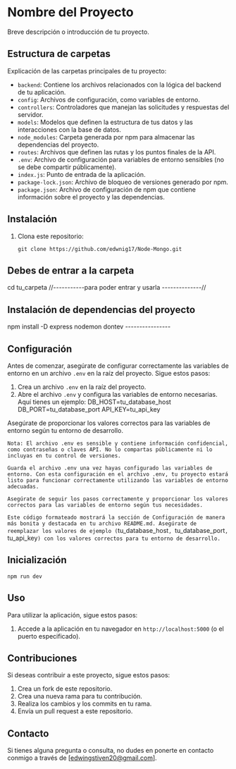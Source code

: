 # Nombre del Proyecto

Breve descripción o introducción de tu proyecto.

## Estructura de carpetas

Explicación de las carpetas principales de tu proyecto:

- `backend`: Contiene los archivos relacionados con la lógica del backend de tu aplicación.
- `config`: Archivos de configuración, como variables de entorno.
- `controllers`: Controladores que manejan las solicitudes y respuestas del servidor.
- `models`: Modelos que definen la estructura de tus datos y las interacciones con la base de datos.
- `node_modules`: Carpeta generada por npm para almacenar las dependencias del proyecto.
- `routes`: Archivos que definen las rutas y los puntos finales de la API.
- `.env`: Archivo de configuración para variables de entorno sensibles (no se debe compartir públicamente).
- `index.js`: Punto de entrada de la aplicación.
- `package-lock.json`: Archivo de bloqueo de versiones generado por npm.
- `package.json`: Archivo de configuración de npm que contiene información sobre el proyecto y las dependencias.

## Instalación

1. Clona este repositorio:

   ```bash´´
   git clone https://github.com/edwnig17/Node-Mongo.git

## Debes de entrar a la carpeta

cd tu_carpeta //-----------para poder entrar y usarla --------------//

## Instalación de dependencias del proyecto

npm install -D express nodemon dontev ----------------

## Configuración

Antes de comenzar, asegúrate de configurar correctamente las variables de entorno en un archivo `.env` en la raíz del proyecto. Sigue estos pasos:

1. Crea un archivo `.env` en la raíz del proyecto.
2. Abre el archivo `.env` y configura las variables de entorno necesarias. Aquí tienes un ejemplo:
DB_HOST=tu_database_host
DB_PORT=tu_database_port
API_KEY=tu_api_key

Asegúrate de proporcionar los valores correctos para las variables de entorno según tu entorno de desarrollo.

`Nota: El archivo .env es sensible y contiene información confidencial, como contraseñas o claves API. No lo compartas públicamente ni lo incluyas en tu control de versiones.`

`Guarda el archivo .env una vez hayas configurado las variables de entorno.
Con esta configuración en el archivo .env, tu proyecto estará listo para funcionar correctamente utilizando las variables de entorno adecuadas.`

`Asegúrate de seguir los pasos correctamente y proporcionar los valores correctos para las variables de entorno según tus necesidades.`


`Este código formateado mostrará la sección de Configuración de manera más bonita y destacada en tu archivo README.md. Asegúrate de reemplazar los valores de ejemplo (`tu_database_host`, `tu_database_port`, `tu_api_key`) con los valores correctos para tu entorno de desarrollo.`

## Inicialización 

`npm run dev`

## Uso

Para utilizar la aplicación, sigue estos pasos:

1. Accede a la aplicación en tu navegador en `http://localhost:5000` (o el puerto especificado).

## Contribuciones

Si deseas contribuir a este proyecto, sigue estos pasos:

1. Crea un fork de este repositorio.
2. Crea una nueva rama para tu contribución.
3. Realiza los cambios y los commits en tu rama.
4. Envía un pull request a este repositorio.

## Contacto

Si tienes alguna pregunta o consulta, no dudes en ponerte en contacto conmigo a través de [edwingstiven20@gmail.com].



